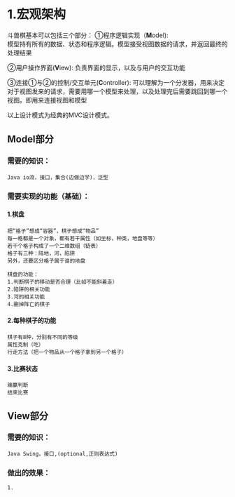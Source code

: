 # 1.宏观架构
斗兽棋基本可以包括三个部分：
  ①程序逻辑实现（**M**odel):  
  模型持有所有的数据、状态和程序逻辑。模型接受视图数据的请求，并返回最终的处理结果
  
  ②用户操作界面(**V**iew):
  负责界面的显示，以及与用户的交互功能
  
  ③连接①与②的控制/交互单元(**C**ontroller):
  可以理解为一个分发器，用来决定对于视图发来的请求，需要用哪一个模型来处理，以及处理完后需要跳回到哪一个视图。即用来连接视图和模型
  
  以上设计模式为经典的MVC设计模式。
  
  
## Model部分
### 需要的知识：
    Java io流，接口，集合(边做边学)，泛型
### 需要实现的功能（基础）：
#### 1.棋盘
    把“格子”想成“容器”，棋子想成“物品”
    每一格都是一个对象，都有若干属性（如坐标，种类，地盘等等）
    若干个格子构成了一个二维数组（链表）
    格子有三种：陆地，河，陷阱
    另外，还要区分格子属于谁的地盘
    
    棋盘的功能：
    1.判断棋子的移动是否合理（比如不能斜着走）
    2.陷阱的相关功能
    3.河的相关功能
    4.删掉阵亡的棋子
    
#### 2.每种棋子的功能
    棋子有8种，分别有不同的等级
    属性克制（吃）
    行走方法（把一个物品从一个格子拿到另一个格子）
    
#### 3.比赛状态
    输赢判断
    结束比赛

## View部分
### 需要的知识：
    Java Swing，接口,(optional,正则表达式)
### 做出的效果：
    1.
    
    

